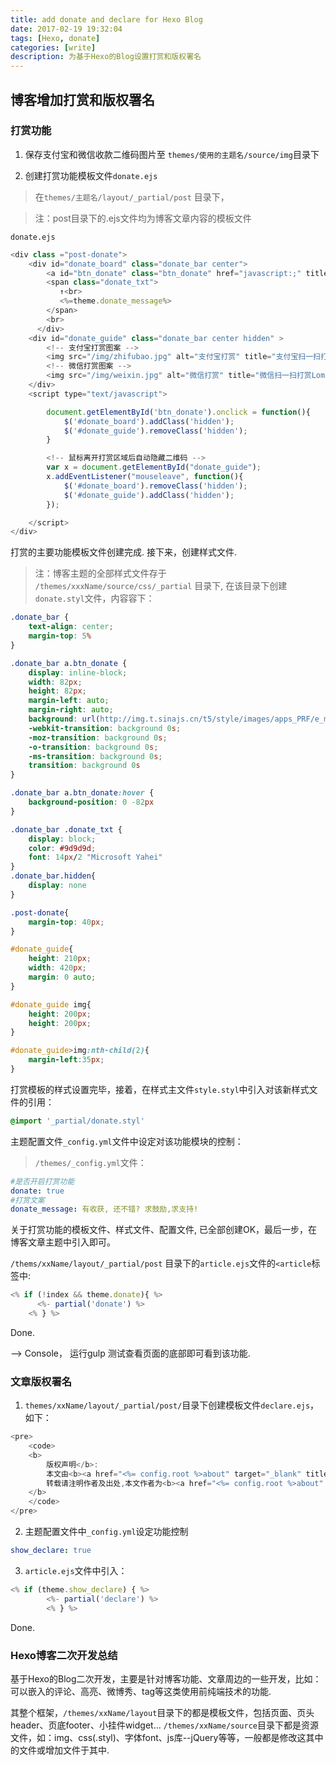 ```yaml
---
title: add donate and declare for Hexo Blog
date: 2017-02-19 19:32:04
tags: [Hexo, donate]
categories: [write]
description: 为基于Hexo的Blog设置打赏和版权署名
---
```


## 博客增加打赏和版权署名

### 打赏功能

1. 保存支付宝和微信收款二维码图片至
`themes/使用的主题名/source/img`目录下

2. 创建打赏功能模板文件`donate.ejs`

> 在`themes/主题名/layout/_partial/post` 目录下，

> 注：post目录下的.ejs文件均为博客文章内容的模板文件

`donate.ejs`

```javascript
<div class ="post-donate">
    <div id="donate_board" class="donate_bar center">
        <a id="btn_donate" class="btn_donate" href="javascript:;" title="打赏下Lomo呗"></a>
        <span class="donate_txt">
           ↑<br>
		   <%=theme.donate_message%>
        </span>
        <br>
      </div>  
	<div id="donate_guide" class="donate_bar center hidden" >
		<!-- 支付宝打赏图案 -->
		<img src="/img/zhifubao.jpg" alt="支付宝打赏" title="支付宝扫一扫打赏Lomo"> 
		<!-- 微信打赏图案 -->
		<img src="/img/weixin.jpg" alt="微信打赏" title="微信扫一扫打赏Lomo">  
    </div>
	<script type="text/javascript">

		document.getElementById('btn_donate').onclick = function(){
			$('#donate_board').addClass('hidden');
			$('#donate_guide').removeClass('hidden');
		}

        <!-- 鼠标离开打赏区域后自动隐藏二维码 -->
        var x = document.getElementById("donate_guide");
        x.addEventListener("mouseleave", function(){
            $('#donate_board').removeClass('hidden');
			$('#donate_guide').addClass('hidden');
        });

	</script>
</div>
```

打赏的主要功能模板文件创建完成. 接下来，创建样式文件.

> 注：博客主题的全部样式文件存于 `/themes/xxxName/source/css/_partial` 目录下, 在该目录下创建`donate.styl`文件，内容容下：

```css
.donate_bar {
	text-align: center;
	margin-top: 5%
}

.donate_bar a.btn_donate {
	display: inline-block;
	width: 82px;
	height: 82px;
	margin-left: auto;
	margin-right: auto;
	background: url(http://img.t.sinajs.cn/t5/style/images/apps_PRF/e_media/btn_reward.gif)no-repeat;
	-webkit-transition: background 0s;
	-moz-transition: background 0s;
	-o-transition: background 0s;
	-ms-transition: background 0s;
	transition: background 0s
}

.donate_bar a.btn_donate:hover {
	background-position: 0 -82px
}

.donate_bar .donate_txt {
	display: block;
	color: #9d9d9d;
	font: 14px/2 "Microsoft Yahei"
}
.donate_bar.hidden{
	display: none
}

.post-donate{
	margin-top: 40px;
}

#donate_guide{
	height: 210px;
	width: 420px;
	margin: 0 auto;
}

#donate_guide img{
	height: 200px;
	height: 200px;
}

#donate_guide>img:nth-child(2){
    margin-left:35px;
}
```

打赏模板的样式设置完毕，接着，在样式主文件`style.styl`中引入对该新样式文件的引用：
```css
@import '_partial/donate.styl'
```

主题配置文件`_config.yml`文件中设定对该功能模块的控制：

> `/themes/_config.yml`文件：

```yaml
#是否开启打赏功能
donate: true
#打赏文案
donate_message: 有收获, 还不错? 求鼓励,求支持!
```

关于打赏功能的模板文件、样式文件、配置文件, 已全部创建OK，最后一步，在博客文章主题中引入即可。

`/thems/xxName/layout/_partial/post` 目录下的`article.ejs`文件的`<article`标签中:

```javascript
<% if (!index && theme.donate){ %>
	  <%- partial('donate') %>
    <% } %>
```

Done.

—> Console， 运行gulp 测试查看页面的底部即可看到该功能.


### 文章版权署名

1. `themes/xxName/layout/_partial/post/`目录下创建模板文件`declare.ejs`，如下：
```javascript
<pre>
    <code>
    <b>    
        版权声明</b>:
        本文由<b><a href="<%= config.root %>about" target="_blank" title="<%= config.author %>"><%= config.author %></a></b>创作和发表,采用<b>署名(BY)</b>-<b>非商业性使用(NC)</b>-<b>相同方式共享(SA)</b>国际许可协议进行许可,
        转载请注明作者及出处,本文作者为<b><a href="<%= config.root %>about" target="_blank" title="<%= config.author %>"><%= config.author %></a></b>,本文标题为<b><a href="<%- config.root %><%- item.path %>" target="_blank" title="<%= item.title %>"><%= item.title %></a>.</b>
    </b>
    </code>
</pre>

```

2. 主题配置文件中`_config.yml`设定功能控制
```yml
show_declare: true
```

3. `article.ejs`文件中引入：
```javascript
<% if (theme.show_declare) { %>
		<%- partial('declare') %>
		<% } %>
```

Done.

### Hexo博客二次开发总结

基于Hexo的Blog二次开发，主要是针对博客功能、文章周边的一些开发，比如：可以嵌入的评论、高亮、微博秀、tag等这类使用前纯端技术的功能.

其整个框架，`/themes/xxName/layout`目录下的都是模板文件，包括页面、页头header、页底footer、小挂件widget... `/themes/xxName/source`目录下都是资源文件，如：img、css(.styl)、字体font、js库--jQuery等等，一般都是修改这其中的文件或增加文件于其中.

